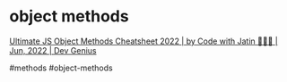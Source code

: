 # object methods
[Ultimate JS Object Methods Cheatsheet 2022 | by Code with Jatin 👨🏻‍💻 | Jun, 2022 | Dev Genius](https://blog.devgenius.io/ultimate-js-object-methods-cheatsheet-2022-5adc88cdc074)

#methods #object-methods